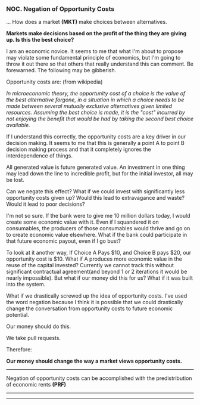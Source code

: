 
### NOC. Negation of Opportunity Costs

... How does a market **(MKT)** make choices between alternatives.

**Markets make decisions based on the profit of the thing they are giving up. Is this the best choice?**

I am an economic novice.  It seems to me that what I'm about to propose may violate some fundamental principle of economics, but I'm going to throw it out there so that others that really understand this can comment.  Be forewarned. The following may be gibberish.

Opportunity costs are: (from wikipedia)

_In microeconomic theory, the opportunity cost of a choice is the value of the best alternative forgone, in a situation in which a choice needs to be made between several mutually exclusive alternatives given limited resources. Assuming the best choice is made, it is the "cost" incurred by not enjoying the benefit that would be had by taking the second best choice available._

If I understand this correctly, the opportunity costs are a key driver in our decision making. It seems to me that this is generally a point A to point B decision making process and that it completely ignores the interdependence of things.

All generated value is future generated value.  An investment in one thing may lead down the line to incredible profit, but for the initial investor, all may be lost.

Can we negate this effect?  What if we could invest with significantly less opportunity costs given up?  Would this lead to extravagance and waste?  Would it lead to poor decisions?

I'm not so sure.  If the bank were to give me 10 million dollars today, I would create some economic value with it.  Even if I squandered it on consumables, the producers of those consumables would thrive and go on to create economic value elsewhere.  What if the bank could participate in that future economic payout, even if I go bust?

To look at it another way, If Choice A Pays $10, and Choice B pays $20, our opportunity cost is $10.  What if A produces more economic value in the reuse of the capital invested?  Currently we cannot track this without significant contractual agreement(and beyond 1 or 2 iterations it would be nearly impossible).  But what if our money did this for us?  What if it was built into the system.

What if we drastically screwed up the idea of opportunity costs.  I've used the word negation because I think it is possible that we could drastically change the conversation from opportunity costs to future economic potential.

Our money should do this.

We take pull requests.

Therefore:

**Our money should change the way a market views opportunity costs.**

----------

Negation of opportunity costs can be accomplished with the predistribution of economic rents **(PRF)**

----------

----------










